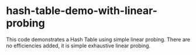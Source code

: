 # hash-table-demo-with-linear-probing

This code demonstrates a Hash Table using simple linear probing. There are no efficiencies added, it is simple exhaustive linear probing.
